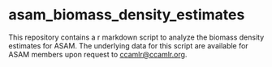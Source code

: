 # asam_biomass_density_estimates
This repository contains a r markdown script to analyze the biomass density estimates for ASAM.
The underlying data for this script are available for ASAM members upon request to ccamlr@ccamlr.org.